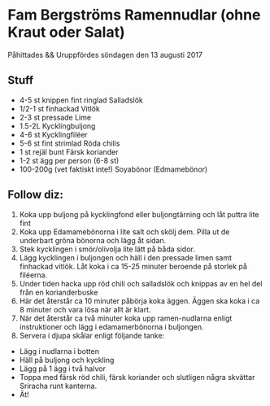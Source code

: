# Fam Bergströms Ramennudlar (ohne Kraut oder Salat)
Påhittades && Uruppfördes söndagen den 13 augusti 2017

## Stuff

- 4-5 st knippen fint ringlad Salladslök
- 1/2-1 st finhackad Vitlök
- 2-3 st pressade Lime
- 1.5-2L Kycklingbuljong
- 4-6 st Kycklingfiléer
- 5-6 st fint strimlad Röda chilis
- 1 st rejäl bunt Färsk koriander
- 1-2 st ägg per person (6-8 st)
- 100-200g (vet faktiskt inte!) Soyabönor (Edmamebönor)

## Follow diz:

1. Koka upp buljong på kycklingfond eller buljongtärning och låt puttra lite fint
2. Koka upp Edamamebönorna i lite salt och skölj dem. Pilla ut de underbart gröna bönorna och lägg åt sidan.
3. Stek kycklingen i smör/olivolja lite lätt på båda sidor.
4. Lägg kycklingen i buljongen och häll i den pressade limen samt finhackad vitlök. Låt koka i ca 15-25 minuter beroende på storlek på filéerna.
5. Under tiden hacka upp röd chili och salladslök och knippas av en hel del från en korianderbuske
6. Här det återstår ca 10 minuter påbörja koka äggen. Äggen ska koka i ca 8 minuter och vara lösa när allt är klart.
7. När det återstår ca två minuter koka upp ramen-nudlarna enligt instruktioner och lägg i edamamerbönorna i buljongen.
8. Servera i djupa skålar enligt följande tanke:

  - Lägg i nudlarna i botten
  - Häll på buljong och kyckling
  - Lägg på 1 ägg i två halvor
  - Toppa med färsk röd chili, färsk koriander och slutligen några skvättar Sriracha runt kanterna.
  - Ät!
